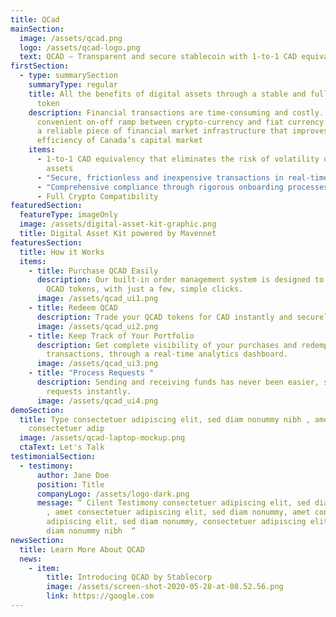 ```yaml
---
title: QCad
mainSection:
  image: /assets/qcad.png
  logo: /assets/qcad-logo.png
  text: QCAD – Transparent and secure stablecoin with 1-to-1 CAD equivalency
firstSection:
  - type: summarySection
    summaryType: regular
    title: All the benefits of digital assets through a stable and fully regulated
      token
    description: Financial transactions are time-consuming and costly. There is no
      convenient on-off ramp between crypto-currency and fiat currency. QCAD is
      a reliable piece of financial market infrastructure that improves the
      efficiency of Canada’s capital market
    items:
      - 1-to-1 CAD equivalency that eliminates the risk of volatility of digital
        assets
      - "Secure, frictionless and inexpensive transactions in real-time "
      - "Comprehensive compliance through rigorous onboarding processes "
      - Full Crypto Compatibility
featuredSection:
  featureType: imageOnly
  image: /assets/digital-asset-kit-graphic.png
  title: Digital Asset Kit powered by Mavennet
featuresSection:
  title: How it Works
  items:
    - title: Purchase QCAD Easily
      description: Our built-in order management system is designed to let you buy
        QCAD tokens, with just a few, simple clicks.
      image: /assets/qcad_ui1.png
    - title: Redeem QCAD
      description: Trade your QCAD tokens for CAD instantly and securely.
      image: /assets/qcad_ui2.png
    - title: Keep Track of Your Portfolio
      description: Get complete visibility of your purchases and redemption
        transactions, through a real-time analytics dashboard.
      image: /assets/qcad_ui3.png
    - title: "Process Requests "
      description: Sending and receiving funds has never been easier, settle client
        requests instantly.
      image: /assets/qcad_ui4.png
demoSection:
  title: Type consectetuer adipiscing elit, sed diam nonummy nibh , amet
    consectetuer adip
  image: /assets/qcad-laptop-mockup.png
  ctaText: Let's Talk
testimonialSection:
  - testimony:
      author: Jane Doe
      position: Title
      companyLogo: /assets/logo-dark.png
      message: “ Cilent Testimony consectetuer adipiscing elit, sed diam nonummy nibh
        , amet consectetuer adipiscing elit, sed diam nonummy, amet consectetuer
        adipiscing elit, sed diam nonummy, consectetuer adipiscing elit, sed
        diam nonummy nibh  “
newsSection:
  title: Learn More About QCAD
  news:
    - item:
        title: Introducing QCAD by Stablecorp
        image: /assets/screen-shot-2020-05-28-at-08.52.56.png
        link: https://google.com
---
```


